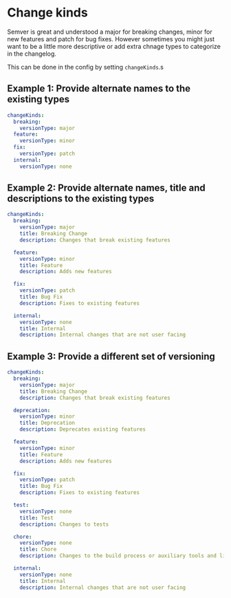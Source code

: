 # Change kinds

Semver is great and understood a major for breaking changes, minor for new features and patch for bug fixes. However sometimes you might just want to be a little more descriptive or add extra chnage types to categorize in the changelog.

This can be done in the config by setting `changeKinds`.s

## Example 1: Provide alternate names to the existing types

```yaml
changeKinds:
  breaking:
    versionType: major
  feature:
    versionType: minor
  fix:
    versionType: patch
  internal:
    versionType: none
```

## Example 2: Provide alternate names, title and descriptions to the existing types

```yaml
changeKinds:
  breaking:
    versionType: major
    title: Breaking Change
    description: Changes that break existing features

  feature:
    versionType: minor
    title: Feature
    description: Adds new features

  fix:
    versionType: patch
    title: Bug Fix
    description: Fixes to existing features

  internal:
    versionType: none
    title: Internal
    description: Internal changes that are not user facing
```

## Example 3: Provide a different set of versioning

```yaml
changeKinds:
  breaking:
    versionType: major
    title: Breaking Change
    description: Changes that break existing features

  deprecation:
    versionType: minor
    title: Deprecation
    description: Deprecates existing features

  feature:
    versionType: minor
    title: Feature
    description: Adds new features

  fix:
    versionType: patch
    title: Bug Fix
    description: Fixes to existing features

  test:
    versionType: none
    title: Test
    description: Changes to tests

  chore:
    versionType: none
    title: Chore
    description: Changes to the build process or auxiliary tools and libraries such as documentation generation

  internal:
    versionType: none
    title: Internal
    description: Internal changes that are not user facing
```
